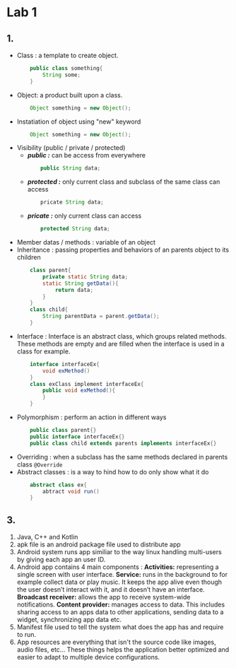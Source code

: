# Lab 1
## 1.
+ Class : a template to create object. 
    ```java
        public class something{
            String some;
        }
    ```
+ Object: a product built upon a class.
    ```java
        Object something = new Object();
    ```
+ Instatiation of object using "new" keyword
    ```java 
        Object something = new Object();
    ```
+ Visibility (public / private / protected) 
    + ***public :*** can be access from everywhere 
        ```java
            public String data;
        ```
    + ***protected :*** only current class and subclass of the same class can access
        ```java
            pricate String data;
        ```
    + ***pricate :*** only current class can access
        ```java
            protected String data;
        ```
+ Member datas / methods : variable of an object
+ Inheritance : passing properties and behaviors of an parents object to its children
    ```java
        class parent{
            private static String data;
            static String getData(){
                return data;
            }
        }
        class child{
            String parentData = parent.getData();
        }
    ```
+ Interface : Interface is an abstract class, which groups related methods. These methods are empty and are filled when the interface is used in a class for example.
    ```java
        interface interfaceEx{
            void exMethod()
        }
        class exClass implement interfaceEx{
            public void exMethod(){
            }
        }
    ```
+ Polymorphism : perform an action in different ways
    ```java
        public class parent{}
        public interface interfaceEx{}
        public class child extends parents implements interfaceEx{}
    ```
+ Overriding : when a subclass has the same methods declared in parents class
    ```@Override```
+ Abstract classes : is a way to hind how to do only show what it do
    ```java
        abstract class ex{
            abtract void run()
        }
    ```
## 3.
  1. Java, C++ and Kotlin
  2. apk file is an android package file used to distribute app
  3. Android system runs app similiar to the way linux handling multi-users by giving each app an user ID.
  4. Android app contains 4 main components : 
    **Activities:** representing a single screen with user interface.
    **Service:** runs in the background to for example collect data or play music. It keeps the app alive even though the user doesn’t interact with it, and it doesn’t have an interface.
    **Broadcast receiver:** allows the app to receive system-wide notifications.
    **Content provider:** manages access to data. This includes sharing access to an apps data to other applications, sending data to a widget, synchronizing app data etc.
  5. Manifest file used to tell the system what does the app has and require to run.
  6. App resources are everything that isn't the source code like images, audio files, etc... These things helps the application better optimized and easier to adapt to multiple device configurations.